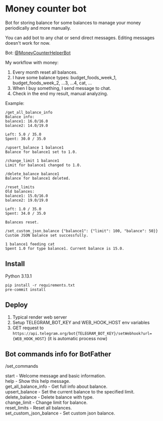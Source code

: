 # Money counter bot

Bot for storing balance for some balances to manage your money periodically and more manually.

You can add bot to any chat or send direct messages. Editing messages doesn't work for now.

Bot: [@MoneyCounterHelperBot](https://t.me/MoneyCounterHelperBot)

My workflow with money:
1. Every month reset all balances.
2. I have some balance types: budget_foods_week_1, budget_foods_week_2, ...3, ...4, cat, ...
3. When I buy something, I send message to chat.
4. Check in the end my result, manual analyzing.


Example:

```
/get_all_balance_info
Balance info:
balance1: 16.0/16.0
balance2: 14.0/19.0

Left: 5.0 / 35.0
Spent: 30.0 / 35.0
```

```
/upsert_balance 1 balance1
Balance for balance1 set to 1.0.
```

```
/change_limit 1 balance1
Limit for balance1 changed to 1.0.
```

```
/delete_balance balance1
Balance for balance1 deleted.
```

```
/reset_limits
Old balances:
balance1: 15.0/16.0
balance2: 19.0/19.0

Left: 1.0 / 35.0
Spent: 34.0 / 35.0

Balances reset.
```

```
/set_custom_json_balance {"balance1": {"limit": 100, "balance": 50}}
Custom JSON balance set successfully.
```

```
1 balance1 feeding cat
Spent 1.0 for type balance1. Current balance is 15.0.
```

## Install

Python 3.13.1

```
pip install -r requirements.txt
pre-commit install
```

## Deploy

1. Typical render web server
2. Setup TELEGRAM_BOT_KEY and WEB_HOOK_HOST env variables
2. GET request to `https://api.telegram.org/bot{TELEGRAM_BOT_KEY}/setWebhook?url={WEB_HOOK_HOST}` (it is automatic process now)

## Bot commands info for BotFather

/set_commands

start - Welcome message and basic information. \
help - Show this help message. \
get_all_balance_info - Get full info about balance. \
upsert_balance - <limit> <type> Set the current balance to the specified limit. \
delete_balance - <type> Delete balance with type. \
change_limit - <limit> <type> Change limit for balance. \
reset_limits - Reset all balances. \
set_custom_json_balance - <json> Set custom json balance.
